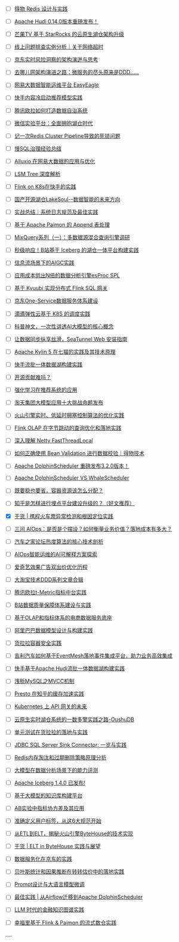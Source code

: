 - [ ] [得物 Redis 设计与实践](https://mp.weixin.qq.com/s/dnlxCXgAxHsfyVNYTDsewA)
- [ ] [Apache Hudi 0.14.0版本重磅发布！](https://mp.weixin.qq.com/s/ATf-92UzW5iOGXYODYn0ug)
- [ ] [芒果TV 基于 StarRocks 的云原生湖仓架构升级](https://mp.weixin.qq.com/s/F5ssA1akx-6ldMpnTCE4xw)
- [ ] [线上问题排查实例分析｜关于网络超时](https://mp.weixin.qq.com/s/v00M_LPdoyhc1w25aT2xyQ)
- [ ] [京东实时风险洞察的架构演迸与思考](https://mp.weixin.qq.com/s/EubFMao-0E3Ze5-naSXdXQ)
- [ ] [去哪儿网架构演进之路：微服务的尽头原来是DDD……](https://mp.weixin.qq.com/s/IIq3Xw8raOz0Fm8WFpHB0g)
- [ ] [网易大数据智能运维平台 EasyEagle](https://mp.weixin.qq.com/s/9xDwsbcnFsTng4O6NfZvuw)
- [ ] [快手内容冷启动推荐模型实践](https://mp.weixin.qq.com/s/8MKoANEAw687FoeTasngpA)
- [ ] [腾讯欧拉如何打造数据自治系统](https://mp.weixin.qq.com/s/AbKgwGdmSzRVBQwHBJv4EA)
- [ ] [微信实验平台：全面拥抱湖仓时代](https://mp.weixin.qq.com/s/P3qfxRvsjgfxuB48Mhpkmg)
- [ ] [记一次Redis Cluster Pipeline导致的死锁问题](https://mp.weixin.qq.com/s/Jpo2qqe36QdjY5_jOG8bww)
- [ ] [慢SQL治理经验总结](https://mp.weixin.qq.com/s/YokYMEkM9WLKjm45OIGu7w)
- [ ] [Alluxio 在网易大数据的应用与优化](https://mp.weixin.qq.com/s/LpZyizyjcJTA9ceopF1wRg)
- [ ] [LSM Tree 深度解析](https://mp.weixin.qq.com/s/CZ-VuvUa9Q0zartYBx4D2Q)
- [ ] [Flink on K8s在快手的实践](https://mp.weixin.qq.com/s/6cQhk79XT53AekQatAOg9Q)
- [ ] [国产开源湖仓LakeSoul--数据智能的未来方向](https://mp.weixin.qq.com/s/8iJDmnxew1Ghxqw-kVusCw)
- [ ] [实战总结｜系统日志规范及最佳实践](https://mp.weixin.qq.com/s/V-TIT1Cw5fH8xSYAEMyukQ)
- [ ] [基于 Apache Paimon 的 Append 表处理](https://mp.weixin.qq.com/s/npNlWQwlfcixzRH0lcOl9Q)
- [ ] [MixQuery系列（一）：多数据源混合查询引擎调研](https://zhuanlan.zhihu.com/p/519406846)
- [ ] [秒级响应！B站基于 Iceberg 的湖仓一体平台构建实践](https://mp.weixin.qq.com/s/rEw-EWm9IiLFbc8Bkd40Fg)
- [ ] [信息流场景下的AIGC实践](https://mp.weixin.qq.com/s/AOTP6oNXhtcCUhdtcEwMTg)
- [ ] [应用成本低出N倍的数据分析引擎esProc SPL](https://mp.weixin.qq.com/s/KWyvhvj_F8ErQr2cBUtA1A)
- [ ] [基于 Kyuubi 实现分布式 Flink SQL 网关](https://mp.weixin.qq.com/s/dKDfQCCm4ixP3wzwkZT1jw)
- [ ] [京东One-Service数据服务体系建设](https://mp.weixin.qq.com/s/AgNavEgn58Prhgbq-K8dFw)
- [ ] [滴滴弹性云基于 K8S 的调度实践](https://mp.weixin.qq.com/s/nMSIsS72fSXGqJO9Vy_Pfw)
- [ ] [科普神文，一次性讲透AI大模型的核心概念](https://mp.weixin.qq.com/s/KGU3uekq585dTCel9y9_5w)
- [ ] [让数据同步纵享丝滑，SeaTunnel Web 安装指南](https://mp.weixin.qq.com/s/zyatC3BXMewhy87WtwYM7g)
- [ ] [Apache Kylin 5 在七猫的实践及其技术原理](https://mp.weixin.qq.com/s/H2XyGz-c7S9rOz6XCuTsDA)
- [ ] [快手流批一体数据湖构建实践](https://mp.weixin.qq.com/s/FccCZvxbfKBobwOiddUGmQ)
- [ ] [开源贡献难吗？](https://mp.weixin.qq.com/s/b4C7o6i8WHCsKwU0iLEhZg)
- [ ] [强化学习在推荐系统的应用](https://mp.weixin.qq.com/s/y114gD0kpPiSO21nHEz_jw)
- [ ] [淘天集团大模型应用十大挑战命题发布](https://mp.weixin.qq.com/s/ZyBkbWNj2UsOiZ2rkijpKg)
- [ ] [火山引擎实时、低延时拥塞控制算法的优化实践](https://mp.weixin.qq.com/s/57VAxjqWRFfdD_2MHX5AVA)
- [ ] [Flink OLAP 在字节跳动的查询优化和落地实践](https://mp.weixin.qq.com/s/M9Kgybr1VKZnEN3eueCfBw)
- [ ] [深入理解 Netty FastThreadLocal](https://mp.weixin.qq.com/s/P_X7Ros7MJReDi6wVLS3Xw)
- [ ] [如何正确使用 Bean Validation 进行数据校验｜得物技术](https://mp.weixin.qq.com/s/Z7bM6vP-lHJzkzeHpN8N0g)
- [ ] [Apache DolphinScheduler 重磅发布3.2.0版本！](https://mp.weixin.qq.com/s/iZ5d98B9vVp8KC8qUSTmKg)
- [ ] [Apache DolphinScheduler VS WhaleScheduler](https://mp.weixin.qq.com/s/XK5gfwGxlepYMMIX-ynIyg)
- [ ] [既要稳也要省，容器资源该怎么分配？](https://mp.weixin.qq.com/s/IAk4LUokvujhXO7c3_yFYg)
- [ ] [知乎是怎样进行埋点平台建设升级的？（好文推荐）](https://mp.weixin.qq.com/s/UyrgpHXWyXz_OtspgSqw5Q)
- [x] [干货 | 携程火车票异常检测和根因定位实践](https://smartsi.blog.csdn.net/article/details/133938316)
- [ ] [三问 AIOps：是否是个摆设？如何衡量业务价值？落地成本有多大？](https://mp.weixin.qq.com/s/_USEkZXPp0RO86A3fTs63Q)
- [ ] [汽车之家论坛热度算法的核心技术剖析](https://mp.weixin.qq.com/s/dE4bGdypn5pNlCmLOg9_hw)
- [ ] [AIOps智能运维的AI可解释方案探索](https://mp.weixin.qq.com/s/KHEtcriI2CWg8wxk7JhI_Q)
- [ ] [爱奇艺效果广告双出价优化历程](https://mp.weixin.qq.com/s/brTPvcm6_yjwoXAme2kUdA)
- [ ] [大淘宝技术DDD系列文章合辑](https://mp.weixin.qq.com/s/DAiGCgE0ZdBRw_ckhD8AQA)
- [ ] [腾讯欧拉t-Metric指标中台实践](https://mp.weixin.qq.com/s/-uuTGXatUoni3xWyTK11yw)
- [ ] [B站数据质量保障体系建设与实践](https://mp.weixin.qq.com/s/4VfPwCvBtSmSqfyRejhIXg)
- [ ] [基于OLAP和指标体系的电商数据服务底座](https://mp.weixin.qq.com/s/vfs7nfCu_UTZYJ9G4TOE2Q)
- [ ] [阿里巴巴数据模型设计与构建实践](https://mp.weixin.qq.com/s/hEBYlm33-H2AZQKXzLuWqA)
- [ ] [货拉拉容器安全实践](https://mp.weixin.qq.com/s/ivwgIEiNTocEL00Y3IVmWQ)
- [ ] [吉利汽车如何基于EventMesh落地事件集成平台，助力业务高效集成](https://mp.weixin.qq.com/s/BLHbIq5KyjnhoVlmw9_DBw)
- [ ] [快手基于Apache Hudi流批一体数据湖构建实践](https://mp.weixin.qq.com/s/h5FOr8cLQTnL-8UXPE6JLw)
- [ ] [浅析MySQL之MVCC机制](https://mp.weixin.qq.com/s/Aa0yl1FqZo1xtsaQudh6-Q)
- [ ] [Presto 在知乎的缓存加速实践](https://mp.weixin.qq.com/s/eLwzNloKmfXYHY1GvwqHZw)
- [ ] [Kubernetes 上 API 网关的未来](https://mp.weixin.qq.com/s/5sXCQ15WBa8y15uhr5E-ZQ)
- [ ] [云原生实时湖仓系统的一数多擎实践之路-OushuDB](https://mp.weixin.qq.com/s/mGigja-R1r32ExJFkgWQ1Q)
- [ ] [单元测试在货拉拉的落地与实践](https://mp.weixin.qq.com/s/okwW01oCtUxUya2XG_PugQ)
- [ ] [JDBC SQL Server Sink Connector: 一览与实践](https://mp.weixin.qq.com/s/UQcFlF8jDPkX-tjJIWEeJA)
- [ ] [Redis内存淘汰和过期删除策略原理分析](https://mp.weixin.qq.com/s/QhWL_zhAs1CmZKCKHOHRaQ)
- [ ] [大模型在数据分析场景下的能力评测](https://mp.weixin.qq.com/s/DWRhspvxLIG2fSnMkF4Wyw)
- [ ] [Apache Iceberg 1.4.0 已发布!](https://mp.weixin.qq.com/s/A_cHzsHSiHZp75DHBIzUgw)
- [ ] [基于大模型的知识库构建平台](https://mp.weixin.qq.com/s/Kk3GskCXHEUxd1aZ097lVg)
- [ ] [AB实验中指标协方差及其应用](https://mp.weixin.qq.com/s/sILAp2DY7QmNruzBTJKG-Q)
- [ ] [准确定义用户标签，从这6大规范开始](https://mp.weixin.qq.com/s/dIHZCec2-9GJQUUO_o9P7g)
- [ ] [从ETL到ELT，揭秘火山引擎ByteHouse的技术实现](https://mp.weixin.qq.com/s/L6kV189btHB9SyDaefoDmA)
- [ ] [干货 | ELT in ByteHouse 实践与展望](https://mp.weixin.qq.com/s/cvv8WNMfKlgcU45VIf_1xA)
- [ ] [数据服务化在京东的实践](https://mp.weixin.qq.com/s/HCJrmFVGe9fiDogV7S25iQ)
- [ ] [贝叶斯统计和因果推断在转转估价中的落地实践](https://mp.weixin.qq.com/s/SwZ4ICwgtuS7mbHpLX0VtA)
- [ ] [Prompt设计与大语言模型微调](https://mp.weixin.qq.com/s/6Exbj0IAs9dhib-_LxhGPg)
- [ ] [最佳实践 | 从Airflow迁移到Apache DolphinScheduler](https://mp.weixin.qq.com/s/4sh97saBiCUuGHvyKgRqog)
- [ ] [LLM 时代的金融知识图谱实践](https://mp.weixin.qq.com/s/LUmN6fHJCeY-qIrswMEYkg)
- [ ] [幸福里基于 Flink & Paimon 的流式数仓实践](https://mp.weixin.qq.com/s/eWyo3zly-1s2bdAvwvBl9Q)



....
